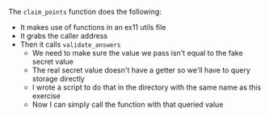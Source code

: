 The `claim_points` function does the following:
- It makes use of functions in an ex11 utils file
- It grabs the caller address
- Then it calls `validate_answers`
  - We need to make sure the value we pass isn't equal to the fake secret value
  - The real secret value doesn't have a getter so we'll have to query storage directly
  - I wrote a script to do that in the directory with the same name as this exercise
  - Now I can simply call the function with that queried value
